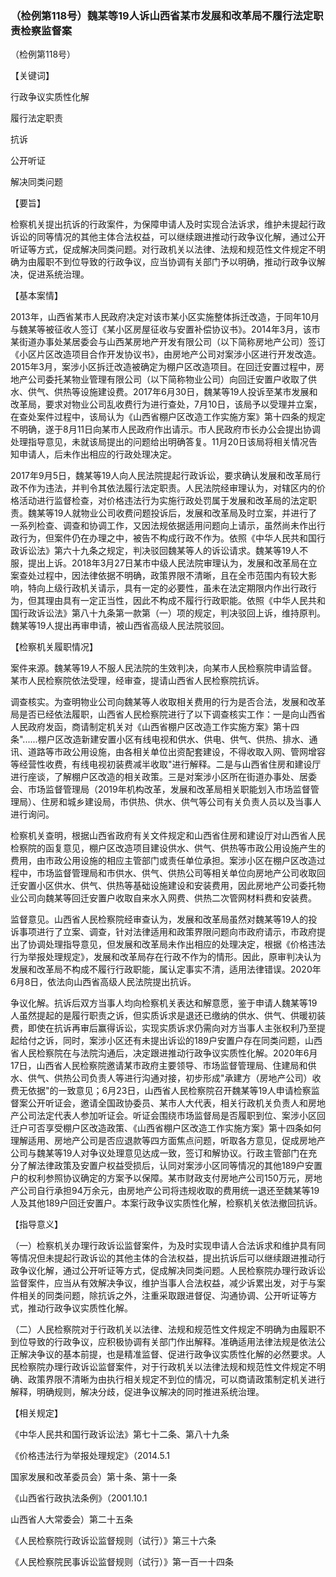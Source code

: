 ### （检例第118号）魏某等19人诉山西省某市发展和改革局不履行法定职责检察监督案
（检例第118号）

【关键词】

行政争议实质性化解

履行法定职责

抗诉

公开听证

解决同类问题

【要旨】

检察机关提出抗诉的行政案件，为保障申请人及时实现合法诉求，维护未提起行政诉讼的同等情况的其他主体合法权益，可以继续跟进推动行政争议化解，通过公开听证等方式，促成解决同类问题。对行政机关以法律、法规和规范性文件规定不明确为由履职不到位导致的行政争议，应当协调有关部门予以明确，推动行政争议解决，促进系统治理。

【基本案情】

2013年，山西省某市人民政府决定对该市某小区实施整体拆迁改造，于同年10月与魏某等被征收人签订《某小区房屋征收与安置补偿协议书》。2014年3月，该市某街道办事处某居委会与山西某房地产开发有限公司（以下简称房地产公司）签订《小区片区改造项目合作开发协议书》，由房地产公司对案涉小区进行开发改造。2015年3月，案涉小区拆迁改造被确定为棚户区改造项目。在回迁安置过程中，房地产公司委托某物业管理有限公司（以下简称物业公司）向回迁安置户收取了供水、供气、供热等设施建设费。2017年6月30日，魏某等19人投诉至某市发展和改革局，要求对物业公司乱收费行为进行查处，7月10日，该局予以受理并立案，在查处案件过程中，该局认为《山西省棚户区改造工作实施方案》第十四条的规定不明确，遂于8月11日向某市人民政府作出请示。市人民政府市长办公会提出协调处理指导意见，未就该局提出的问题给出明确答复。11月20日该局将相关情况告知申请人，后未作出相应的行政处理决定。

2017年9月5日，魏某等19人向人民法院提起行政诉讼，要求确认发展和改革局行政不作为违法，并判令其依法履行法定职责。人民法院经审理认为，对辖区内的价格活动进行监督检查，对价格违法行为实施行政处罚属于发展和改革局的法定职责。魏某等19人就物业公司收费问题投诉后，发展和改革局及时立案，并进行了一系列检查、调查和协调工作，又因法规依据适用问题向上请示，虽然尚未作出行政行为，但案件仍在办理之中，被告不构成行政不作为。依照《中华人民共和国行政诉讼法》第六十九条之规定，判决驳回魏某等人的诉讼请求。魏某等19人不服，提出上诉。2018年3月27日某市中级人民法院审理认为，发展和改革局在立案查处过程中，因法律依据不明确，政策界限不清晰，且在全市范围内有较大影响，特向上级行政机关请示，具有一定的必要性，虽未在法定期限内作出行政行为，但其理由具有一定正当性，因此不构成不履行行政职能。依照《中华人民共和国行政诉讼法》第八十九条第一款第（一）项的规定，判决驳回上诉，维持原判。魏某等19人提出再审申请，被山西省高级人民法院驳回。

【检察机关履职情况】

案件来源。魏某等19人不服人民法院的生效判决，向某市人民检察院申请监督。某市人民检察院依法受理，经审查，提请山西省人民检察院抗诉。

调查核实。为查明物业公司向魏某等人收取相关费用的行为是否合法，发展和改革局是否已经依法履职，山西省人民检察院进行了以下调查核实工作：一是向山西省人民政府发函，商请制定机关对《山西省棚户区改造工作实施方案》第十四条"......棚户区改造新建安置小区有线电视和供水、供电、供气、供热、排水、通讯、道路等市政公用设施，由各相关单位出资配套建设，不得收取入网、管网增容等经营性收费，有线电视初装费减半收取"进行解释。二是与山西省住房和建设厅进行座谈，了解棚户区改造的相关政策。三是对案涉小区所在街道办事处、居委会、市场监督管理局（2019年机构改革，发展和改革局相关职能划入市场监督管理局）、住房和城乡建设局，市供热、供水、供气等公司有关负责人员以及当事人进行询问。

检察机关查明，根据山西省政府有关文件规定和山西省住房和建设厅对山西省人民检察院的函复意见，棚户区改造项目建设供水、供气、供热等市政公用设施产生的费用，由市政公用设施的相应主管部门或责任单位承担。案涉小区在棚户区改造过程中，市场监督管理局和市供水、供气、供热公司等相关单位向房地产公司收取回迁安置小区供水、供气、供热等基础设施建设和安装费用，因此房地产公司委托物业公司向魏某等回迁安置户收取自来水入网费、供热二次管网材料费和安装费。

监督意见。山西省人民检察院经审查认为，发展和改革局虽然对魏某等19人的投诉事项进行了立案、调查，针对法律适用和政策界限问题向市政府请示，市政府提出了协调处理指导意见，但发展和改革局未作出相应的处理决定，根据《价格违法行为举报处理规定》，发展和改革局存在行政不作为的情形。因此，原审判决认为发展和改革局不构成不履行行政职能，属认定事实不清，适用法律错误。2020年6月8日，依法向山西省高级人民法院提出抗诉。

争议化解。抗诉后双方当事人均向检察机关表达和解意愿，鉴于申请人魏某等19人虽然提起的是履行职责之诉，但实质诉求是退还已缴纳的供水、供气、供暖初装费，即使在抗诉再审后赢得诉讼，实现实质诉求仍需向对方当事人主张权利乃至提起给付之诉，同时，案涉小区还有未提出诉讼的189户安置户存在同类问题，山西省人民检察院在与法院沟通后，决定跟进推动行政争议实质性化解。2020年6月17日，山西省人民检察院邀请某市政府主要领导、市场监督管理局、住建局和供水、供气、供热公司负责人等进行沟通对接，初步形成"承建方（房地产公司）收费无依据"的一致意见；6月23日，山西省人民检察院召开魏某等19人申请检察监督案公开听证会，邀请全国政协委员、某市人大代表，相关行政机关负责人和房地产公司法定代表人参加听证会。听证会围绕市场监督局是否履职到位、案涉小区回迁户可否享受棚户区改造政策、《山西省棚户区改造工作实施方案》第十四条如何理解适用、房地产公司是否应退款等四方面焦点问题，听取各方意见，促成房地产公司与魏某等19人对争议处理意见达成一致，签订和解协议。行政主管部门在充分了解法律政策及安置户权益受损后，认同对案涉小区同等情况的其他189户安置户的权利参照协议确定的方案予以保障。某市财政支付房地产公司150万元，房地产公司自行承担94万余元，由房地产公司将违规收取的费用统一退还至魏某等19人及其他189户回迁安置户。本案行政争议实质性化解，检察机关依法撤回抗诉。

【指导意义】

（一）检察机关办理行政诉讼监督案件，为及时实现申请人合法诉求和维护具有同等情况但未提起行政诉讼的其他主体的合法权益，提出抗诉后可以继续跟进推动行政争议化解，通过公开听证等方式，促成解决同类问题。人民检察院办理行政诉讼监督案件，应当从有效解决争议，维护当事人合法权益，减少诉累出发，对于与案件相关的同类问题，除抗诉之外，注重采取跟进督促、沟通协调、公开听证等方式，推动行政争议实质性化解。

（二）人民检察院对于行政机关以法律、法规和规范性文件规定不明确为由履职不到位导致的行政争议，应积极协调有关部门作出解释。准确适用法律法规是依法公正解决争议的基本前提，也是精准监督、促进行政争议实质性化解的必然要求。人民检察院办理行政诉讼监督案件，对于行政机关以法律法规和规范性文件规定不明确、政策界限不清晰为由执行相关规定不到位的情况，可以商请政策制定机关进行解释，明确规则，解决分歧，促进争议解决的同时推进系统治理。

【相关规定】

《中华人民共和国行政诉讼法》第七十二条、第八十九条

《价格违法行为举报处理规定》（2014.5.1

国家发展和改革委员会）第十条、第十一条

《山西省行政执法条例》（2001.10.1

山西省人大常委会）第二十五条

《人民检察院行政诉讼监督规则（试行）》第三十六条

《人民检察院民事诉讼监督规则（试行）》第一百一十四条
